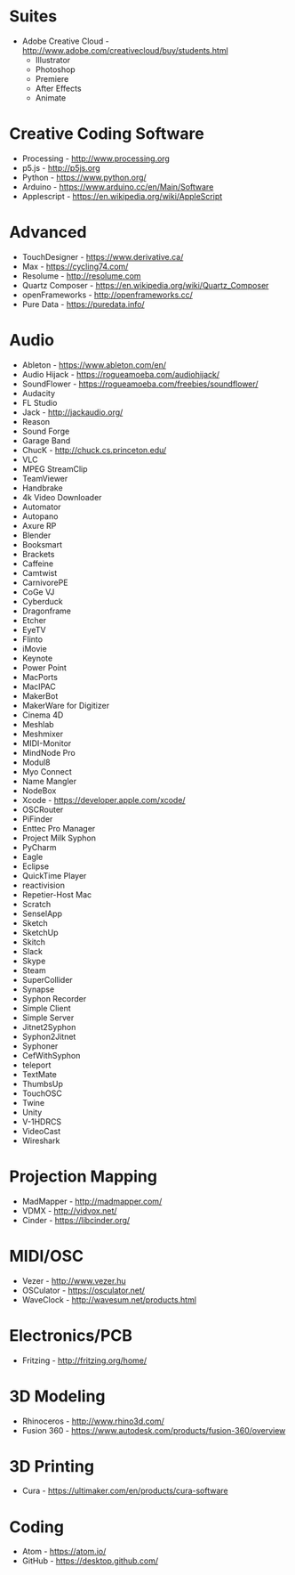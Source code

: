 # Suites
- Adobe Creative Cloud - http://www.adobe.com/creativecloud/buy/students.html
  - Illustrator
  - Photoshop
  - Premiere
  - After Effects
  - Animate

# Creative Coding Software
- Processing - http://www.processing.org
- p5.js - http://p5js.org
- Python - https://www.python.org/
- Arduino - https://www.arduino.cc/en/Main/Software 
- Applescript - https://en.wikipedia.org/wiki/AppleScript

# Advanced
- TouchDesigner - https://www.derivative.ca/
- Max - https://cycling74.com/
- Resolume - http://resolume.com
- Quartz Composer - https://en.wikipedia.org/wiki/Quartz_Composer
- openFrameworks - http://openframeworks.cc/
- Pure Data - https://puredata.info/

# Audio
- Ableton - https://www.ableton.com/en/
- Audio Hijack - https://rogueamoeba.com/audiohijack/
- SoundFlower - https://rogueamoeba.com/freebies/soundflower/
- Audacity
- FL Studio
- Jack - http://jackaudio.org/
- Reason
- Sound Forge
- Garage Band
- ChucK - http://chuck.cs.princeton.edu/
- VLC
- MPEG StreamClip
- TeamViewer
- Handbrake
- 4k Video Downloader
- Automator 
- Autopano
- Axure RP
- Blender
- Booksmart
- Brackets
- Caffeine
- Camtwist
- CarnivorePE
- CoGe VJ
- Cyberduck
- Dragonframe
- Etcher
- EyeTV
- Flinto
- iMovie
- Keynote
- Power Point
- MacPorts
- MacIPAC
- MakerBot
- MakerWare for Digitizer
- Cinema 4D
- Meshlab
- Meshmixer
- MIDI-Monitor
- MindNode Pro
- Modul8
- Myo Connect
- Name Mangler
- NodeBox
- Xcode - https://developer.apple.com/xcode/
- OSCRouter
- PiFinder
- Enttec Pro Manager
- Project Milk Syphon
- PyCharm
- Eagle
- Eclipse
- QuickTime Player
- reactivision
- Repetier-Host Mac
- Scratch
- SenselApp
- Sketch
- SketchUp
- Skitch
- Slack
- Skype
- Steam
- SuperCollider
- Synapse
- Syphon Recorder
- Simple Client
- Simple Server
- Jitnet2Syphon
- Syphon2Jitnet
- Syphoner
- CefWithSyphon
- teleport
- TextMate
- ThumbsUp
- TouchOSC
- Twine
- Unity
- V-1HDRCS
- VideoCast
- Wireshark

# Projection Mapping
- MadMapper - http://madmapper.com/
- VDMX - http://vidvox.net/
- Cinder - https://libcinder.org/

# MIDI/OSC 
- Vezer - http://www.vezer.hu
- OSCulator - https://osculator.net/
- WaveClock - http://wavesum.net/products.html

# Electronics/PCB
- Fritzing - http://fritzing.org/home/

# 3D Modeling
- Rhinoceros - http://www.rhino3d.com/
- Fusion 360 - https://www.autodesk.com/products/fusion-360/overview

# 3D Printing
- Cura - https://ultimaker.com/en/products/cura-software

# Coding
- Atom - https://atom.io/
- GitHub - https://desktop.github.com/
